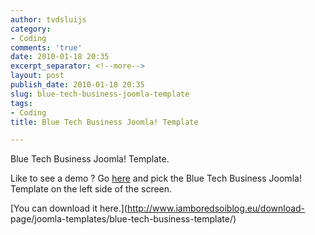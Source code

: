 ```yaml
---
author: tvdsluijs
category:
- Coding
comments: 'true'
date: 2010-01-18 20:35
excerpt_separator: <!--more-->
layout: post
publish_date: 2010-01-18 20:35
slug: blue-tech-business-joomla-template
tags:
- Coding
title: Blue Tech Business Joomla! Template

---
```

Blue Tech Business Joomla! Template.  
  
Like to see a demo ? Go [here](http://demos.gebruikmaar.nl/joomla/) and pick
the Blue Tech Business Joomla! Template on the left side of the screen.  
  
[You can download it here.](http://www.iamboredsoiblog.eu/download-
page/joomla-templates/blue-tech-business-template/)

